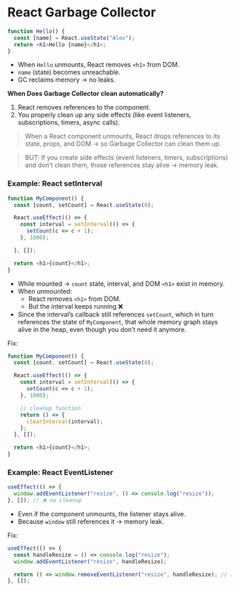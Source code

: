 
# React Garbage Collector
```js
function Hello() {
  const [name] = React.useState("Alex");
  return <h1>Hello {name}</h1>;
}
```
- When `Hello` unmounts, React removes `<h1>` from DOM.
- `name` (state) becomes unreachable.
- GC reclaims memory → no leaks.


>
**When Does Garbage Collector clean automatically?**
1. React removes references to the component.
2. You properly clean up any side effects (like event listeners, subscriptions, timers, async calls).

> When a React component unmounts, React drops references to its state, props, and DOM → so Garbage Collector can clean them up.

> BUT: If you create side effects (event listeners, timers, subscriptions) and don’t clean them, those references stay alive → memory leak.

### Example: React setInterval
```js
function MyComponent() {
  const [count, setCount] = React.useState(0);

  React.useEffect(() => {
    const interval = setInterval(() => {
      setCount(c => c + 1);
    }, 1000);

  }, []);

  return <h1>{count}</h1>;
}
```
- While mounted → `count` state, interval, and DOM `<h1>` exist in memory.
- When unmounted:
    - React removes `<h1>` from DOM.
    - But the interval keeps running ❌
- Since the interval’s callback still references `setCount`, which in turn references the state of `MyComponent`, that whole memory graph stays alive in the heap, even though you don’t need it anymore.

Fix:
```js
function MyComponent() {
  const [count, setCount] = React.useState(0);

  React.useEffect(() => {
    const interval = setInterval(() => {
      setCount(c => c + 1);
    }, 1000);

    // cleanup function
    return () => {
      clearInterval(interval);
    };
  }, []);

  return <h1>{count}</h1>;
}
```

### Example: React EventListener  

```js
useEffect(() => {
  window.addEventListener("resize", () => console.log("resize"));
}, []); // ❌ no cleanup
```
- Even if the component unmounts, the listener stays alive.
- Because `window` still references it → memory leak.

Fix:
```js
useEffect(() => {
  const handleResize = () => console.log("resize");
  window.addEventListener("resize", handleResize);

  return () => window.removeEventListener("resize", handleResize); // ✅ cleanup
}, []);
```


